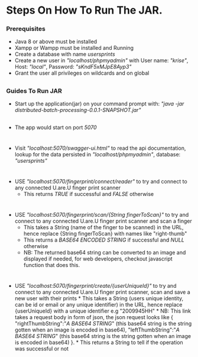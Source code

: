 # Steps On How To Run The JAR.

### Prerequisites
* Java 8 or above must be installed
* Xampp or Wampp must be installed and Running
* Create a database with name _usersprints_
* Create a new user in _"localhost/phpmyadmin"_ with User name: _"krise"_, Host: _"local"_, Password: _"sKndF5xMJpE8Ayp3"_
* Grant the user all privileges on wildcards and on global
##

### Guides To Run JAR

* Start up the application(jar) on your command prompt with: _"java -jar distributed-batch-processing-0.0.1-SNAPSHOT.jar"_

##
* The app would start on port _5070_
#
* Visit _"localhost:5070/swagger-ui.html"_ to read the api documentation, lookup for the data persisted in _"localhost/phpmyadmin"_, database: _"usersprints"_
#
* USE _"localhost:5070/fingerprint/connect/reader"_ to try and connect to any connected U.are.U finger print scanner
    * This returns _TRUE_ if successful and _FALSE_ otherwise
#
* USE _"localhost:5070/fingerprint/scan/{String fingerToScan}"_ to try and connect to any connected U.are.U finger print scanner and scan a finger
    * This takes a String (name of the finger to be scanned) in the URL, hence replace {String fingerToScan} with names like "right-thumb"
    * This returns a _BASE64 ENCODED STRING_ if successful and _NULL_ otherwise
    * NB: The returned base64 string can be converted to an image and displayed if needed, for web developers, checkout javascript function that does this.
#
* USE _"localhost:5070/fingerprint/create/{userUniqueId}"_ to try and connect to any connected U.are.U finger print scanner, scan and save a new user with their prints
      * This takes a String (users unique identity, can be id or email or any unique identifier) in the URL, hence replace {userUniqueId} with a unique identifier e.g "2009945HH"
      * NB: This link takes a request body in form of json, the json request looks like 
      {
            "rightThumbString":"_A BASE64 STRING_" (this base64 string is the string gotten when an image is encoded in base64),
            "leftThumbString":"_A BASE64 STRING_" (this base64 string is the string gotten when an image is encoded in base64)
      }.
      * This returns a String to tell if the operation was successful or not
#
